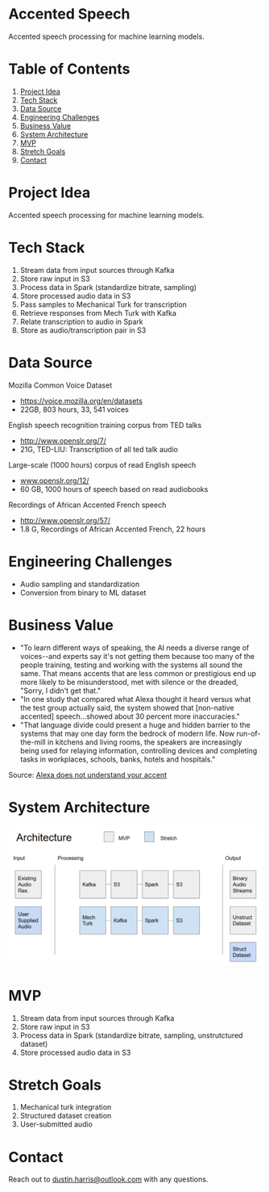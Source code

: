 # Accented Speech
Accented speech processing for machine learning models.

# Table of Contents
1. [Project Idea](README.md#project-idea)
2. [Tech Stack](README.md#tech-stack)
3. [Data Source](README.md#data-source)
4. [Engineering Challenges](README.md#engineering-challenges)
5. [Business Value](README.md#business-value)
6. [System Architecture](README.md#system-architecture)
7. [MVP](README.md#mvp)
8. [Stretch Goals](README.md#stretch-goals)
9. [Contact](README.md#contact)

# Project Idea

Accented speech processing for machine learning models.

# Tech Stack

1. Stream data from input sources through Kafka
2. Store raw input in S3
3. Process data in Spark (standardize bitrate, sampling)
4. Store processed audio data in S3
5. Pass samples to Mechanical Turk for transcription
6. Retrieve responses from Mech Turk with Kafka
7. Relate transcription to audio in Spark
8. Store as audio/transcription pair in S3

# Data Source

Mozilla Common Voice Dataset
* https://voice.mozilla.org/en/datasets
* 22GB, 803 hours, 33, 541 voices

English speech recognition training corpus from TED talks
* http://www.openslr.org/7/
* 21G, TED-LIU: Transcription of all ted talk audio

Large-scale (1000 hours) corpus of read English speech 
* www.openslr.org/12/
* 60 GB, 1000 hours of speech based on read audiobooks

Recordings of African Accented French speech
* http://www.openslr.org/57/
* 1.8 G, Recordings of African Accented French, 22 hours

# Engineering Challenges

* Audio sampling and standardization
* Conversion from binary to ML dataset

# Business Value

* "To learn different ways of speaking, the AI needs a diverse range of voices--and experts say it's not getting them because too many of the people training, testing and working with the systems all sound the same. That means accents that are less common or prestigious end up more likely to be misunderstood, met with silence or the dreaded, "Sorry, I didn't get that."
* "In one study that compared what Alexa thought it heard versus what the test group actually said, the system showed that [non-native accented] speech...showed about 30 percent more inaccuracies."
* "That language divide could present a huge and hidden barrier to the systems that may one day form the bedrock of modern life. Now run-of-the-mill in kitchens and living rooms, the speakers are increasingly being used for relaying information, controlling devices and completing tasks in workplaces, schools, banks, hotels and hospitals."

Source: [Alexa does not understand your accent](https://www.washingtonpost.com/graphics/2018/business/alexa-does-not-understand-your-accent/?noredirect=on&utm_term=.5982731d9770)

# System Architecture

![System Architecture Diagram](https://github.com/dustinharris/accentedspeech/blob/master/img/sys-architecture.PNG)

# MVP

1. Stream data from input sources through Kafka
2. Store raw input in S3
3. Process data in Spark (standardize bitrate, sampling, unstrutctured dataset)
4. Store processed audio data in S3

# Stretch Goals

1. Mechanical turk integration
2. Structured dataset creation
3. User-submitted audio

# Contact
Reach out to dustin.harris@outlook.com with any questions.